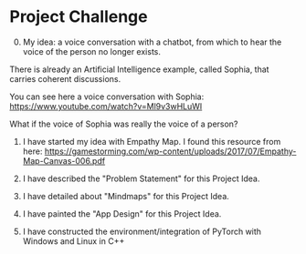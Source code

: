 # Project Challenge

0.  My idea: a voice conversation with a chatbot, from which to hear the voice of the person no longer exists.

There is already an Artificial Intelligence example, called Sophia, that carries coherent discussions.

You can see here a voice conversation with Sophia: https://www.youtube.com/watch?v=Ml9v3wHLuWI

What if the voice of Sophia was really the voice of a person?

1. I have started my idea with Empathy Map.
   I found this resource from here:
https://gamestorming.com/wp-content/uploads/2017/07/Empathy-Map-Canvas-006.pdf

2. I have described the "Problem Statement" for this Project Idea.

3. I have detailed about "Mindmaps" for this Project Idea.

4. I have painted the "App Design" for this Project Idea.

5. I have constructed the environment/integration of PyTorch with Windows and Linux in C++ 
